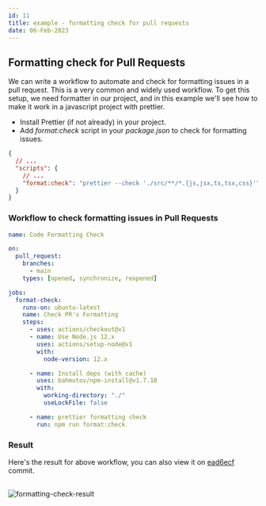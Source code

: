 ```yaml
---
id: 11
title: example - formatting check for pull requests
date: 06-Feb-2023
---
```


## Formatting check for Pull Requests

We can write a workflow to automate and check for formatting issues in a pull request. This is a very common and widely used workflow. To get this setup, we need formatter in our project, and in this example we'll see how to make it work in a javascript project with prettier.

- Install Prettier (if not already) in your project.
- Add _format:check_ script in your _package.json_ to check for formatting issues.

```json
{
  // ...
  "scripts": {
    // ...
    "format:check": "prettier --check './src/**/*.{js,jsx,ts,tsx,css}'"
  }
}
```

### Workflow to check formatting issues in Pull Requests

```yml
name: Code Formatting Check

on:
  pull_request:
    branches:
      - main
    types: [opened, synchronize, reopened]

jobs:
  format-check:
    runs-on: ubuntu-latest
    name: Check PR's Formatting
    steps:
      - uses: actions/checkout@v1
      - name: Use Node.js 12.x
        uses: actions/setup-node@v1
        with:
          node-version: 12.x

      - name: Install deps (with cache)
        uses: bahmutov/npm-install@v1.7.10
        with:
          working-directory: "./"
          useLockFile: false

      - name: prettier formatting check
        run: npm run format:check
```

### Result

Here's the result for above workflow, you can also view it on <a href='https://github.com/akulsr0/github-action-examples/pull/18/commits/ead6ecfd0e5e5e069de7b4639b9229b302d02526' target='_blank'>ead6ecf</a> commit.

<img style='margin: 1rem 0' src='https://user-images.githubusercontent.com/43666833/216976183-f51e73a1-26d6-4972-b3d8-9079811e63f4.png' alt='formatting-check-result'>
